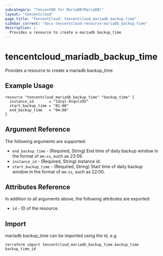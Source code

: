 ```yaml
---
subcategory: "TencentDB for MariaDB(MariaDB)"
layout: "tencentcloud"
page_title: "TencentCloud: tencentcloud_mariadb_backup_time"
sidebar_current: "docs-tencentcloud-resource-mariadb_backup_time"
description: |-
  Provides a resource to create a mariadb backup_time
---
```


# tencentcloud_mariadb_backup_time

Provides a resource to create a mariadb backup_time

## Example Usage

```hcl
resource "tencentcloud_mariadb_backup_time" "backup_time" {
  instance_id       = "tdsql-9vqvls95"
  start_backup_time = "01:00"
  end_backup_time   = "04:00"
}
```

## Argument Reference

The following arguments are supported:

* `end_backup_time` - (Required, String) End time of daily backup window in the format of `mm:ss`, such as 23:59.
* `instance_id` - (Required, String) instance id.
* `start_backup_time` - (Required, String) Start time of daily backup window in the format of `mm:ss`, such as 22:00.

## Attributes Reference

In addition to all arguments above, the following attributes are exported:

* `id` - ID of the resource.




## Import

mariadb backup_time can be imported using the id, e.g.

```
terraform import tencentcloud_mariadb_backup_time.backup_time backup_time_id
```

